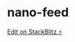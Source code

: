 # nano-feed

[Edit on StackBlitz ⚡️](https://stackblitz.com/edit/sveltejs-kit-template-default-2q1zcw)
